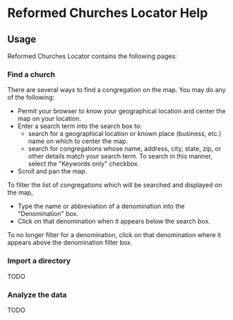 # Reformed Churches Locator Help

## Usage

Reformed Churches Locator contains the following pages:

### Find a church

There are several ways to find a congregation on the map.  You may do any of the following:

* Permit your browser to know your geographical location and center the map on your location.
* Enter a search term into the search box to:
  * search for a geographical location or known place (business, etc.) name on which to center the map.
  * search for congregations whose name, address, city, state, zip, or other details match your 
    search term.  To search in this manner, select the "Keywords only" checkbox.
* Scroll and pan the map.

To filter the list of congregations which will be searched and displayed on the map,

* Type the name or abbreviation of a denomination into the "Denomination" box.
* Click on that denomination when it appears below the search box.

To no longer filter for a denomination, click on that denomination where it appears above the
denomination filter box.

### Import a directory

TODO

### Analyze the data

TODO

